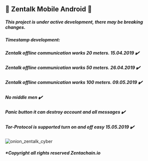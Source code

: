 ## :satellite: Zentalk Mobile Android :satellite:


##### This project is under active development, there may be breaking changes.

##### Timestamp development:

##### Zentalk offline communication works 20 meters. 15.04.2019 ✔️

##### Zentalk offline communication works 50 meters. 26.04.2019 ✔️

##### Zentalk offline communication works 100 meters. 09.05.2019 ✔️

##### No middle men ✔️

##### Panic button it can destroy account and all messages ✔️

##### Tor-Protocol is supported turn on and off easy 15.05.2019 ✔️

![onion_zentalk_cyber](https://user-images.githubusercontent.com/40530024/57589057-93c2da00-751e-11e9-8a47-05e8a7c8319e.png)

##### *Copyright all rights reserved Zentachain.io
